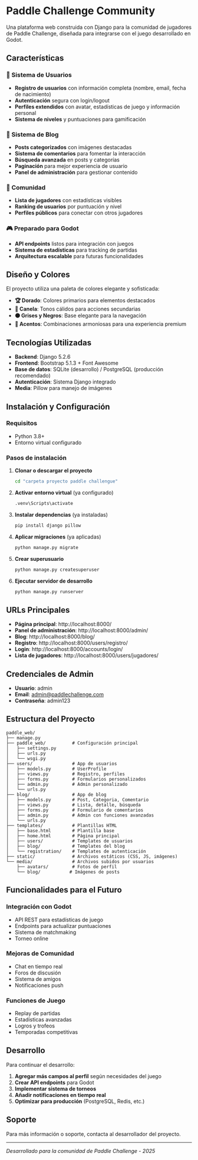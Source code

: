 # Paddle Challenge Community

Una plataforma web construida con Django para la comunidad de jugadores de Paddle Challenge, diseñada para integrarse con el juego desarrollado en Godot.

## Características

### 🔐 Sistema de Usuarios
- **Registro de usuarios** con información completa (nombre, email, fecha de nacimiento)
- **Autenticación** segura con login/logout
- **Perfiles extendidos** con avatar, estadísticas de juego y información personal
- **Sistema de niveles** y puntuaciones para gamificación

### 📝 Sistema de Blog
- **Posts categorizados** con imágenes destacadas
- **Sistema de comentarios** para fomentar la interacción
- **Búsqueda avanzada** en posts y categorías
- **Paginación** para mejor experiencia de usuario
- **Panel de administración** para gestionar contenido

### 👥 Comunidad
- **Lista de jugadores** con estadísticas visibles
- **Ranking de usuarios** por puntuación y nivel
- **Perfiles públicos** para conectar con otros jugadores

### 🎮 Preparado para Godot
- **API endpoints** listos para integración con juegos
- **Sistema de estadísticas** para tracking de partidas
- **Arquitectura escalable** para futuras funcionalidades

## Diseño y Colores

El proyecto utiliza una paleta de colores elegante y sofisticada:

- **🏆 Dorado**: Colores primarios para elementos destacados
- **🌰 Canela**: Tonos cálidos para acciones secundarias
- **⚫ Grises y Negros**: Base elegante para la navegación
- **🎨 Acentos**: Combinaciones armoniosas para una experiencia premium

## Tecnologías Utilizadas

- **Backend**: Django 5.2.6
- **Frontend**: Bootstrap 5.1.3 + Font Awesome
- **Base de datos**: SQLite (desarrollo) / PostgreSQL (producción recomendado)
- **Autenticación**: Sistema Django integrado
- **Media**: Pillow para manejo de imágenes

## Instalación y Configuración

### Requisitos
- Python 3.8+
- Entorno virtual configurado

### Pasos de instalación

1. **Clonar o descargar el proyecto**
   ```bash
   cd "carpeta proyecto paddle challengue"
   ```

2. **Activar entorno virtual** (ya configurado)
   ```bash
   .venv\Scripts\activate
   ```

3. **Instalar dependencias** (ya instaladas)
   ```bash
   pip install django pillow
   ```

4. **Aplicar migraciones** (ya aplicadas)
   ```bash
   python manage.py migrate
   ```

5. **Crear superusuario**
   ```bash
   python manage.py createsuperuser
   ```

6. **Ejecutar servidor de desarrollo**
   ```bash
   python manage.py runserver
   ```

## URLs Principales

- **Página principal**: http://localhost:8000/
- **Panel de administración**: http://localhost:8000/admin/
- **Blog**: http://localhost:8000/blog/
- **Registro**: http://localhost:8000/users/registro/
- **Login**: http://localhost:8000/accounts/login/
- **Lista de jugadores**: http://localhost:8000/users/jugadores/

## Credenciales de Admin

- **Usuario**: admin
- **Email**: admin@paddlechallenge.com
- **Contraseña**: admin123

## Estructura del Proyecto

```
paddle_web/
├── manage.py
├── paddle_web/          # Configuración principal
│   ├── settings.py
│   ├── urls.py
│   └── wsgi.py
├── users/               # App de usuarios
│   ├── models.py        # UserProfile
│   ├── views.py         # Registro, perfiles
│   ├── forms.py         # Formularios personalizados
│   ├── admin.py         # Admin personalizado
│   └── urls.py
├── blog/                # App de blog
│   ├── models.py        # Post, Categoria, Comentario
│   ├── views.py         # Lista, detalle, búsqueda
│   ├── forms.py         # Formulario de comentarios
│   ├── admin.py         # Admin con funciones avanzadas
│   └── urls.py
├── templates/           # Plantillas HTML
│   ├── base.html        # Plantilla base
│   ├── home.html        # Página principal
│   ├── users/           # Templates de usuarios
│   ├── blog/            # Templates del blog
│   └── registration/    # Templates de autenticación
├── static/              # Archivos estáticos (CSS, JS, imágenes)
└── media/               # Archivos subidos por usuarios
    ├── avatars/         # Fotos de perfil
    └── blog/           # Imágenes de posts
```

## Funcionalidades para el Futuro

### Integración con Godot
- API REST para estadísticas de juego
- Endpoints para actualizar puntuaciones
- Sistema de matchmaking
- Torneo online

### Mejoras de Comunidad
- Chat en tiempo real
- Foros de discusión
- Sistema de amigos
- Notificaciones push

### Funciones de Juego
- Replay de partidas
- Estadísticas avanzadas
- Logros y trofeos
- Temporadas competitivas

## Desarrollo

Para continuar el desarrollo:

1. **Agregar más campos al perfil** según necesidades del juego
2. **Crear API endpoints** para Godot
3. **Implementar sistema de torneos**
4. **Añadir notificaciones en tiempo real**
5. **Optimizar para producción** (PostgreSQL, Redis, etc.)

## Soporte

Para más información o soporte, contacta al desarrollador del proyecto.

---
*Desarrollado para la comunidad de Paddle Challenge - 2025*